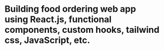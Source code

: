 # Building food ordering web app using React.js, functional components, custom hooks, tailwind css, JavaScript, etc.
